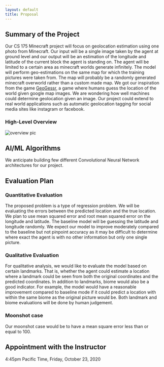 ```yaml
---
layout: default
title: Proposal
---
```


## Summary of the Project
Our CS 175 Minecraft project will focus on geolocation estimation 
using one photo from Minecraft. Our input will be a single image 
taken by the agent at ground level and our output will be an estimation 
of the longitude and latitude of the current block the agent is standing on.
The agent will be limited to a certain area as minecraft worlds generate infinitely.
The model will perform geo-estimations on the same map for which the training pictures
were taken from. The map will probably be a randomly generated minecraft overworld rather
than a custom made map. We got our inspiration from the game [GeoGessr](https://www.geoguessr.com/), a game
where humans guess the location of the world given google map images. We are wondering
how well machines could determine geolocation given an image. Our project could extend
to real world applications such as automatic geolocation tagging for social media sites
like instagram or facebook. 

### High-Level Overview
![overview pic](https://raw.githubusercontent.com/alaister123/Geolocator/main/docs/img/general_overview.PNG)


## AI/ML Algorithms
We anticipate building few different Convolutional Neural Network architectures for our project.


## Evaluation Plan
### Quantitative Evaluation
The proposed problem is a type of regression problem. We will 
be evaluating the errors between the predicted location and the
true location. We plan to use mean squared error and root mean squared error on the
longitude and latitude. The baseline model will be guessing 
the latitude and longitude randomly. We expect our model to improve 
moderately compared to the baseline but not pinpoint accuracy as it may 
be difficult to determine where exact the agent is with no other
information but only one single picture.


### Qualitative Evaluation
For qualitative analysis, we would like to evaluate the model based on 
certain landmarks. That is, whether the agent could estimate a location 
where a landmark could be seen from both the original coordinates and the 
predicted coordinates. In addition to landmarks, biome would also be a
good indicator. For example, the model would have a reasonable improvement compared
to baseline mode if it could predict a location with within
the same biome as the original picture would be. Both
landmark and biome evaluations will be done by human judgement.

### Moonshot case
Our moonshot case would be to have a mean square error less than or equal to
100. 

## Appointment with the Instructor
4:45pm Pacific Time, Friday, October 23, 2020


